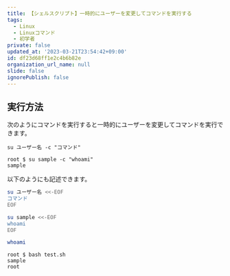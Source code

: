 ```yaml
---
title: 【シェルスクリプト】一時的にユーザーを変更してコマンドを実行する
tags:
  - Linux
  - Linuxコマンド
  - 初学者
private: false
updated_at: '2023-03-21T23:54:42+09:00'
id: df23d68ff1e2c4b6b82e
organization_url_name: null
slide: false
ignorePublish: false
---
```

## 実行方法

次のようにコマンドを実行すると一時的にユーザーを変更してコマンドを実行できます。  

```terminal
su ユーザー名 -c "コマンド"
```

```terminal
root $ su sample -c "whoami"
sample
```

以下のようにも記述できます。  

```zsh
su ユーザー名 <<-EOF
コマンド
EOF
```

```test.sh
su sample <<-EOF
whoami
EOF

whoami

```

```terminal
root $ bash test.sh
sample
root
```
